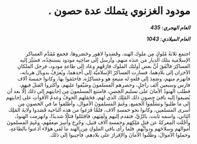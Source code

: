 <h1 dir="rtl">مودود الغزنوي يتملك عدة حصون .</h1>

<h5 dir="rtl">العام الهجري:  435

العام الميلادي: 1043

</h5>

<p dir="rtl">اجتمع ثلاثةُ مُلوكٍ مِن ملوك الهند، وقَصَدوا لاهور وحَصَروها، فجمع مُقَدَّم العساكر الإسلامية بتلك الديار مَن عندَه منهم، وأرسل إلى صاحِبِه مودود يستنجِدُه، فسَيَّرَ إليه العساكِرَ فاتَّفَقَ أنَّ بعض أولئك الملوك فارَقَهم وعاد إلى طاعةِ مودود، فرحل الملكانِ الآخران إلى بلادِهما، فسارت العساكرُ الإسلاميَّة إلى أحدهما، ويُعرَفُ بدوبال هرباته، فانهزم منهم، وصَعِدَ إلى قلعةٍ له منيعةٍ هو وعساكِرُه، فاحتَمَوا بها، وكانوا خمسةَ آلاف فارس وسبعين ألف راجلٍ، وحصرهم المسلمونَ وضَيَّقوا عليهم، وأكثروا القتلَ فيهم، فطلب الهنودُ الأمانَ على تسليم الحِصنِ، فامتنع المسلمونَ مِن إجابتِهم إلى ذلك إلَّا بعد أن يُضيفوا إليه باقيَ حصونِ ذلك المَلِك الذي لهم، فحَمَلهم الخوفُ وعدمُ الأقواتِ على إجابتِهم إلى ما طلبوا وتسَلَّموا الجميع، وغَنمَ المسلمونَ الأموال، وأطلقوا ما في الحصونِ مِن أسرى المسلمين، وكانوا نحو خمسةِ آلاف، فلمَّا فَرَغوا من هذه الناحية قَصَدوا ولايةَ المَلِك الثاني، واسمه تابت، بالرَّيِّ، فتقدم إليهم ولَقِيَهم، فاقتَتَلوا قتالًا شديدًا، وانهزمت الهنودُ، وأجْلَت المعركةُ عن قتلِ مَلِكِهم وخمسةِ آلاف قتيل، وجُرِحَ وأُسِرَ ضِعفُهم، وغَنِمَ المسلمونَ أموالهم وسلاحَهم ودوابَّهم. فلما رأى باقي الملوكِ مِن الهند ما لقي هؤلاء أذعنوا بالطاعةِ، وحملوا الأموالَ، وطَلَبوا الأمانَ والإقرارَ على بلادهم، فأُجيبوا إلى ذلك.</p></br>
